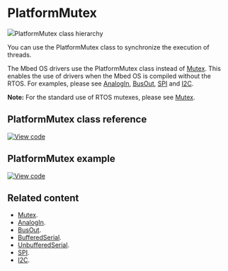 # PlatformMutex

<span class="images">![](https://os.mbed.com/docs/mbed-os/v6.0/mbed-os-api-doxy/class_platform_mutex.png)<span>PlatformMutex class hierarchy</span></span>

You can use the PlatformMutex class to synchronize the execution of threads.

The Mbed OS drivers use the PlatformMutex class instead of [Mutex](../apis/mutex.html). This enables the use of drivers when the Mbed OS is compiled without the RTOS. For examples, please see [AnalogIn](../apis/analogin.html), [BusOut](../apis/busout.html), [SPI](../apis/spi.html) and [I2C](../apis/i2c.html).

<span class="notes">**Note:** For the standard use of RTOS mutexes, please see [Mutex](../apis/mutex.html).</span>

## PlatformMutex class reference

[![View code](https://www.mbed.com/embed/?type=library)](https://os.mbed.com/docs/mbed-os/v6.0/mbed-os-api-doxy/class_platform_mutex.html)

## PlatformMutex example

[![View code](https://www.mbed.com/embed/?url=https://github.com/ARMmbed/mbed-os-snippet-PlatformMutex_ex_1/tree/v6.0)](https://github.com/ARMmbed/mbed-os-snippet-PlatformMutex_ex_1/blob/v6.0/main.cpp)

## Related content

- [Mutex](../apis/mutex.html).
- [AnalogIn](../apis/analogin.html).
- [BusOut](../apis/busout.html).
- [BufferedSerial](../apis/serial-uart-apis.html).
- [UnbufferedSerial](../apis/unbufferedserial.html).
- [SPI](../apis/spi.html).
- [I2C](../apis/i2c.html).
